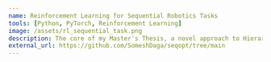 ```yaml
---
name: Reinforcement Learning for Sequential Robotics Tasks 
tools: [Python, PyTorch, Reinforcement Learning]
image: /assets/rl_sequential_task.png
description: The core of my Master's Thesis, a novel approach to Hierarchical Reinforcement Learning and Reward Decomposition for tasks comprising of sequentially composed subtasks
external_url: https://github.com/SomeshDaga/seqopt/tree/main
---
```

